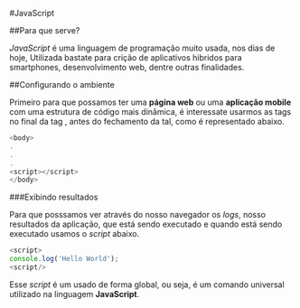 #JavaScript

##Para que serve?

*JavaScript* é uma linguagem de programação muito usada, nos dias de hoje, Utilizada bastate para crição de aplicativos hibridos para smartphones, desenvolvimento web, dentre outras finalidades.

##Configurando o ambiente

Primeiro para que possamos ter uma **página web** ou uma **aplicação mobile** com uma estrutura de código mais dinâmica, é interessate usarmos as tags <script></script> no final da tag <body></body>, antes do fechamento da tal, como é representado abaixo.

```typescript
<body>
.
.
.
<script></script>
</body>
```
###Exibindo resultados

Para que posssamos ver através do nosso navegador os *logs*, nosso resultados da aplicação, que está sendo executado e quando está sendo executado usamos o *script* abaixo.

```typescript
<script>
console.log('Hello World');
<script/>
```
Esse *script* é um usado de forma global, ou seja, é um comando universal utilizado na linguagem **JavaScript**.